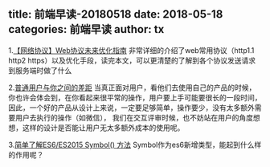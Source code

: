 title: 前端早读-20180518
date: 2018-05-18
categories: 前端早读
author: tx
---

1.[【网络协议】Web协议未来优化指南](https://zhuanlan.zhihu.com/p/33940885)
非常详细的介绍了web常用协议（http1.1 http2 https）以及优化手段，读完本文，可以更清楚的了解到各个协议发送请求到服务端时做了什么

2.[普通用户与你之间的差距](https://zhuanlan.zhihu.com/p/33166343)
当真正面对用户，看他们去使用自己的产品的时候，你也许会体会到，在你看起来很平常的操作，用户要上手可能要很长的一段时间，因此，一个好的产品从设计上来说，一定要足够简单，操作要少，没有太多额外需要用户去执行的操作（如微信），
我们在交互评审时候，也不妨站在用户的角度想想，这样的设计是否能让用户无太多额外成本的使用呢。

3.[简单了解ES6/ES2015 Symbol() 方法](http://www.zhangxinxu.com/wordpress/2018/04/known-es6-symbol-function/)
Symbol作为es6新增类型，能起到什么样的作用呢？



